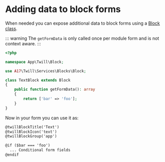 # Adding data to block forms

When needed you can expose additional data to block forms using a [Block class](/block-editor/block-classes.md).

::: warning
The `getFormData` is only called once per module form and is not context aware.
:::

```php
<?php

namespace App\Twill\Block;

use A17\Twill\Services\Blocks\Block;

class TextBlock extends Block
{
    public function getFormData(): array
    {
        return ['bar' => 'foo'];
    }
}
```

Now in your form you can use it as:

```html
@twillBlockTitle('Text')
@twillBlockIcon('text')
@twillBlockGroup('app')

@if ($bar === 'foo')
  ... Conditional form fields
@endif
```
